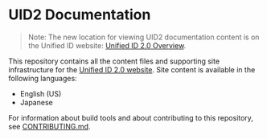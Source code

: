 # UID2 Documentation

>Note: The new location for viewing UID2 documentation content is on the Unified ID website: [Unified ID 2.0 Overview](https://unifiedid.com/docs/intro).

This repository contains all the content files and supporting site infrastructure for the [Unified ID 2.0 website](https://unifiedid.com). Site content is available in the following languages:

- English (US)
- Japanese

For information about build tools and about contributing to this repository, see [CONTRIBUTING.md](CONTRIBUTING.md).

